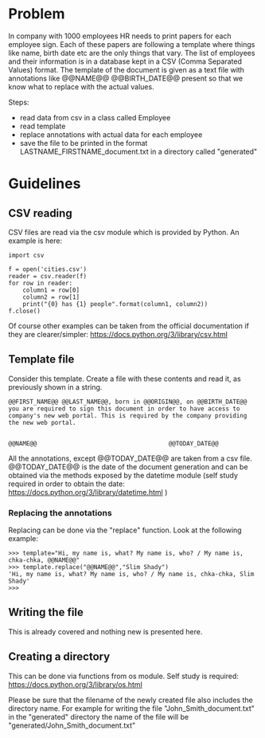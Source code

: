 # Problem
In company with 1000 employees HR needs to print papers for each employee sign.  Each of these papers are following a template where things like name, birth date etc are the only things that vary. The list of employees and their information is in a database kept in a CSV (Comma Separated Values) format. The template of the document is given as a text file with annotations like @@NAME@@ @@BIRTH_DATE@@ present so that we know what to replace with the actual values.

Steps:
- read data from csv in a class called Employee
- read template
- replace annotations with actual data for each employee
- save the file to be printed in the format LASTNAME_FIRSTNAME_document.txt in a directory called "generated"

# Guidelines

## CSV reading
CSV files are read via the csv module which is provided by Python. An example is here:
```
import csv

f = open('cities.csv')
reader = csv.reader(f)
for row in reader:
    column1 = row[0]
    column2 = row[1]
    print("{0} has {1} people".format(column1, column2))
f.close()
```
Of course other examples can be taken from the official documentation if they are clearer/simpler: https://docs.python.org/3/library/csv.html

## Template file
Consider this template. Create a file with these contents and read it, as previously shown in a string.
```
@@FIRST_NAME@@ @@LAST_NAME@@, born in @@ORIGIN@@, on @@BIRTH_DATE@@ you are required to sign this document in order to have access to company's new web portal. This is required by the company providing the new web portal.


@@NAME@@                                     @@TODAY_DATE@@
```

All the annotations, except @@TODAY_DATE@@ are taken from a csv file. @@TODAY_DATE@@ is the date of the document generation and can be obtained via the methods exposed by the datetime module (self study required in order to obtain the date: https://docs.python.org/3/library/datetime.html )

### Replacing the annotations
Replacing can be done via the "replace" function. Look at the following example:
```
>>> template="Hi, my name is, what? My name is, who? / My name is, chka-chka, @@NAME@@"
>>> template.replace("@@NAME@@","Slim Shady")
'Hi, my name is, what? My name is, who? / My name is, chka-chka, Slim Shady'
>>>
```

## Writing the file

This is already covered and nothing new is presented here.

## Creating a directory
This can be done via functions from os module. Self study is required: https://docs.python.org/3/library/os.html

Please be sure that the filename of the newly created file also includes the directory name. For example for writing the file "John_Smith_document.txt" in the "generated" directory the name of the file will be "generated/John_Smith_document.txt"
